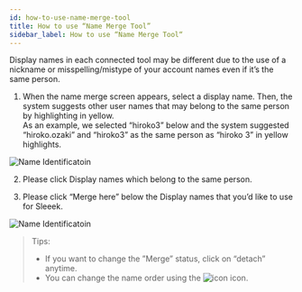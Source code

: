 ```yaml
---
id: how-to-use-name-merge-tool
title: How to use “Name Merge Tool”
sidebar_label: How to use “Name Merge Tool“
---
```


Display names in each connected tool may be different due to the use of a nickname or misspelling/mistype of your account names even if it’s the same person.


1. When the name merge screen appears, select a display name. Then, the system suggests other user names that may belong to the same person by highlighting in yellow.<br>As an example, we selected “hiroko3” below and the system suggested “hiroko.ozaki” and “hiroko3” as the same person as “hiroko 3” in yellow highlights.

![Name Identificatoin](../../img/docs/general/name_id1.png)

2. Please click Display names which belong to the same person. 

3. Please click “Merge here” below the Display names that you’d like to use for Sleeek. 

![Name Identificatoin](../../img/docs/general/name_id2.png)

> Tips:
> * If you want to change the ”Merge” status, click on “detach” anytime.
> * You can change the name order using the ![icon](../../img/docs/general/name_id_icon.png) icon.